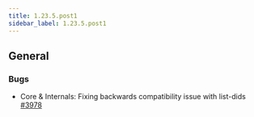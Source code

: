 ```yaml
---
title: 1.23.5.post1
sidebar_label: 1.23.5.post1
---
```


## General

### Bugs

- Core & Internals: Fixing backwards compatibility issue with list-dids [#3978](https://github.com/rucio/rucio/issues/3978)
